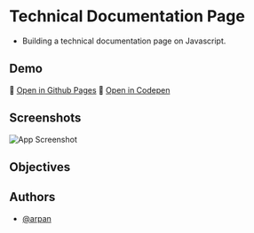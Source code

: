 # Technical Documentation Page

* Building a technical documentation page on Javascript.

## Demo

🔗 [Open in Github Pages](https://arp-an.github.io/fCC-RWD/technicalDocumentationPage/home)
🔗 [Open in Codepen](https://codepen.io/arpan-m/full/oNpdRyQ)

## Screenshots

![App Screenshot]()

## Objectives


## Authors

- [@arpan](https://www.github.com/arp-an)